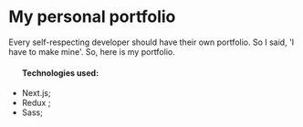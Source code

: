 # My personal portfolio

<p> Every self-respecting developer should have their own portfolio. So I said, 'I have to make mine'.
So, here is my portfolio.</p>

<ul>
<h4> Technologies used: </h4>
<li> Next.js; </li>
<li> Redux ;</li>
<li> Sass;</li>
</ul>
